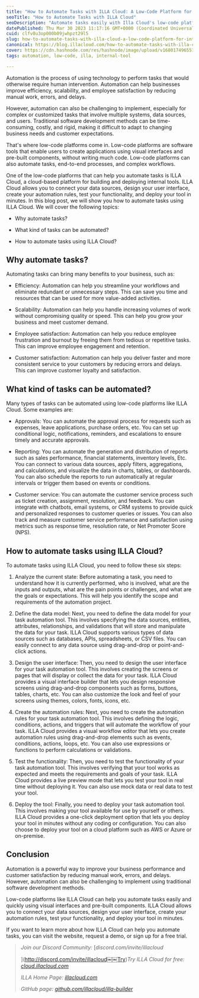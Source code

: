 ```yaml
---
title: "How to Automate Tasks with ILLA Cloud: A Low-Code Platform for Internal Tools"
seoTitle: "How to Automate Tasks with ILLA Cloud"
seoDescription: "Automate tasks easily with Illa Cloud's low-code platform for internal tools. Streamline workflows and boost productivity. Learn how on our blog."
datePublished: Thu Mar 30 2023 11:17:16 GMT+0000 (Coordinated Universal Time)
cuid: clfv0u3op000b09jwhpzt29l5
slug: how-to-automate-tasks-with-illa-cloud-a-low-code-platform-for-internal-tools
canonical: https://blog.illacloud.com/how-to-automate-tasks-with-illa-cloud-a-low-code-platform-for-internal-tools/
cover: https://cdn.hashnode.com/res/hashnode/image/upload/v1680174965517/03c9085e-dd69-41bf-93c2-ab408893d645.png
tags: automation, low-code, illa, internal-tool

---
```


Automation is the process of using technology to perform tasks that would otherwise require human intervention. Automation can help businesses improve efficiency, scalability, and employee satisfaction by reducing manual work, errors, and delays.

However, automation can also be challenging to implement, especially for complex or customized tasks that involve multiple systems, data sources, and users. Traditional software development methods can be time-consuming, costly, and rigid, making it difficult to adapt to changing business needs and customer expectations.

That's where low-code platforms come in. Low-code platforms are software tools that enable users to create applications using visual interfaces and pre-built components, without writing much code. Low-code platforms can also automate tasks, end-to-end processes, and complex workflows.

One of the low-code platforms that can help you automate tasks is ILLA Cloud, a cloud-based platform for building and deploying internal tools. ILLA Cloud allows you to connect your data sources, design your user interface, create your automation rules, test your functionality, and deploy your tool in minutes. In this blog post, we will show you how to automate tasks using ILLA Cloud. We will cover the following topics:

* Why automate tasks?
    
* What kind of tasks can be automated?
    
* How to automate tasks using ILLA Cloud?
    

## Why automate tasks?

Automating tasks can bring many benefits to your business, such as:

* Efficiency: Automation can help you streamline your workflows and eliminate redundant or unnecessary steps. This can save you time and resources that can be used for more value-added activities.
    
* Scalability: Automation can help you handle increasing volumes of work without compromising quality or speed. This can help you grow your business and meet customer demand.
    
* Employee satisfaction: Automation can help you reduce employee frustration and burnout by freeing them from tedious or repetitive tasks. This can improve employee engagement and retention.
    
* Customer satisfaction: Automation can help you deliver faster and more consistent service to your customers by reducing errors and delays. This can improve customer loyalty and satisfaction.
    

## What kind of tasks can be automated?

Many types of tasks can be automated using low-code platforms like ILLA Cloud. Some examples are:

* Approvals: You can automate the approval process for requests such as expenses, leave applications, purchase orders, etc. You can set up conditional logic, notifications, reminders, and escalations to ensure timely and accurate approvals.
    
* Reporting: You can automate the generation and distribution of reports such as sales performance, financial statements, inventory levels, Etc. You can connect to various data sources, apply filters, aggregations, and calculations, and visualize the data in charts, tables, or dashboards. You can also schedule the reports to run automatically at regular intervals or trigger them based on events or conditions.
    
* Customer service: You can automate the customer service process such as ticket creation, assignment, resolution, and feedback. You can integrate with chatbots, email systems, or CRM systems to provide quick and personalized responses to customer queries or issues. You can also track and measure customer service performance and satisfaction using metrics such as response time, resolution rate, or Net Promoter Score (NPS).
    

## How to automate tasks using ILLA Cloud?

To automate tasks using ILLA Cloud, you need to follow these six steps:

1. Analyze the current state: Before automating a task, you need to understand how it is currently performed, who is involved, what are the inputs and outputs, what are the pain points or challenges, and what are the goals or expectations. This will help you identify the scope and requirements of the automation project.
    
2. Define the data model: Next, you need to define the data model for your task automation tool. This involves specifying the data sources, entities, attributes, relationships, and validations that will store and manipulate the data for your task. ILLA Cloud supports various types of data sources such as databases, APIs, spreadsheets, or CSV files. You can easily connect to any data source using drag-and-drop or point-and-click actions.
    
3. Design the user interface: Then, you need to design the user interface for your task automation tool. This involves creating the screens or pages that will display or collect the data for your task. ILLA Cloud provides a visual interface builder that lets you design responsive screens using drag-and-drop components such as forms, buttons, tables, charts, etc. You can also customize the look and feel of your screens using themes, colors, fonts, icons, etc.
    
4. Create the automation rules: Next, you need to create the automation rules for your task automation tool. This involves defining the logic, conditions, actions, and triggers that will automate the workflow of your task. ILLA Cloud provides a visual workflow editor that lets you create automation rules using drag-and-drop elements such as events, conditions, actions, loops, etc. You can also use expressions or functions to perform calculations or validations.
    
5. Test the functionality: Then, you need to test the functionality of your task automation tool. This involves verifying that your tool works as expected and meets the requirements and goals of your task. ILLA Cloud provides a live preview mode that lets you test your tool in real time without deploying it. You can also use mock data or real data to test your tool.
    
6. Deploy the tool: Finally, you need to deploy your task automation tool. This involves making your tool available for use by yourself or others. ILLA Cloud provides a one-click deployment option that lets you deploy your tool in minutes without any coding or configuration. You can also choose to deploy your tool on a cloud platform such as AWS or Azure or on-premise.
    

## Conclusion

Automation is a powerful way to improve your business performance and customer satisfaction by reducing manual work, errors, and delays. However, automation can also be challenging to implement using traditional software development methods.

Low-code platforms like ILLA Cloud can help you automate tasks easily and quickly using visual interfaces and pre-built components. ILLA Cloud allows you to connect your data sources, design your user interface, create your automation rules, test your functionality, and deploy your tool in minutes.

If you want to learn more about how ILLA Cloud can help you automate tasks, you can visit the website, request a demo, or sign up for a free trial.

> *Join our Discord Community:* [*discord.com/invite/illacloud*  
>   
> ](http://discord.com/invite/illacloud￼￼Try)*Try ILLA Cloud for free:* [*cloud.illacloud.com*](http://cloud.illacloud.com)  
>   
> *ILLA Home Page:* [*illacloud.com*](http://illacloud.com)  
>   
> *GitHub page:* [*github.com/illacloud/illa-builder*](http://github.com/illacloud/illa-builder)

[  
](https://blog.illacloud.com/how-to-adapt-to-the-top-9-enterprise-software-industry-trends-in-2023/)